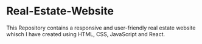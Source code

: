 # Real-Estate-Website
 This Repository contains a responsive and user-friendly real estate website whisch I have created using HTML, CSS,  JavaScript and React.
